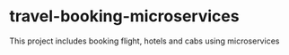 # travel-booking-microservices
This project includes booking flight, hotels and cabs using microservices
